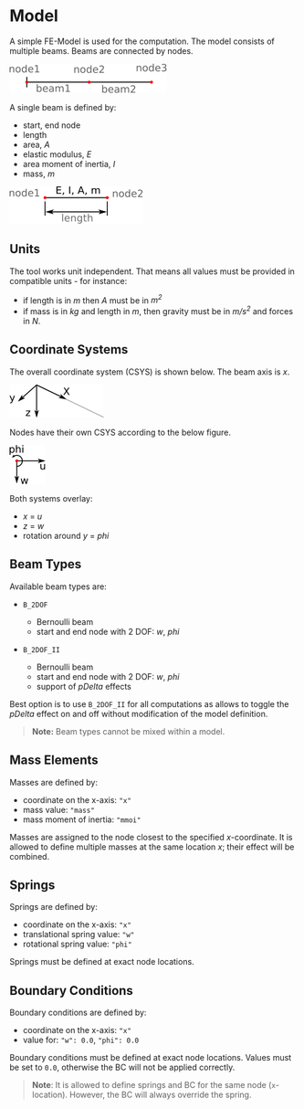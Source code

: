 # Model

A simple FE-Model is used for the computation.
The model consists of multiple beams. 
Beams are connected by nodes.

![system](system.png)

A single beam is defined by:

- start, end node
- length
- area, *A*
- elastic modulus, *E*
- area moment of inertia, *I*
- mass, *m*

![beam](beam.png)

## Units
The tool works unit independent. That means all values must 
be provided in compatible units - for instance: 

- if length is in *m* then *A* must be in *m<sup>2</sub>*
- if mass is in *kg* and length in *m*, then gravity must be in 
  *m/s<sup>2</sub>* and forces in *N*.

## Coordinate Systems
The overall coordinate system (CSYS) is shown below. The beam axis is *x*.

![System CSYS](system_csys.png)

Nodes have their own CSYS according to the below figure.

![Node CSYS](node_csys.png)

Both systems overlay:

- *x* = *u*
- *z* = *w*
- rotation around *y* = *phi*

## Beam Types
Available beam types are:

- `B_2DOF`
    - Bernoulli beam 
    - start and end node with 2 DOF: *w*, *phi*

- `B_2DOF_II` 
    - Bernoulli beam 
    - start and end node with 2 DOF: *w*, *phi* 
    - support of *pDelta* effects

Best option is to use `B_2DOF_II` for all computations as allows
to toggle the *pDelta* effect on and off without modification of the
model definition.

> **Note:** Beam types cannot be mixed within a model.

## Mass Elements
Masses are defined by:

- coordinate on the x-axis: `"x"`
- mass value: `"mass"`
- mass moment of inertia: `"mmoi"`

Masses are assigned to the node closest to the specified *x*-coordinate.
It is allowed to define multiple masses at the same location *x*; 
their effect will be combined.

## Springs
Springs are defined by:

- coordinate on the x-axis: `"x"`
- translational spring value: `"w"`
- rotational spring value: `"phi"`

Springs must be defined at exact node locations.

## Boundary Conditions
Boundary conditions are defined by:

- coordinate on the x-axis: `"x"`
- value for: `"w": 0.0`, `"phi": 0.0`

Boundary conditions must be defined at exact node locations. Values must
be set to `0.0`, otherwise the BC will not be applied correctly.

> **Note**: It is allowed to define springs and BC for 
> the same node (`x`-location). However, the BC will 
> always override the spring.
